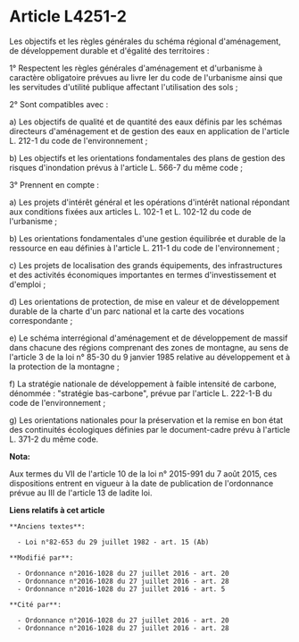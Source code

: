 # Article L4251-2

Les objectifs et les règles générales du schéma régional d'aménagement, de développement durable et d'égalité des
territoires : 

1° Respectent les règles générales d'aménagement et d'urbanisme à caractère obligatoire prévues au livre Ier du code de
l'urbanisme ainsi que les servitudes d'utilité publique affectant l'utilisation des sols ; 

2° Sont compatibles avec : 

a) Les objectifs de qualité et de quantité des eaux définis par les schémas directeurs d'aménagement et de gestion des eaux
en application de l'article L. 212-1 du code de l'environnement ; 

b) Les objectifs et les orientations fondamentales des plans de gestion des risques d'inondation prévus à l'article L. 566-7
du même code ; 

3° Prennent en compte : 

a) Les projets d'intérêt général et les opérations d'intérêt national répondant aux conditions fixées aux articles L. 102-1
et L. 102-12 du code de l'urbanisme ; 

b) Les orientations fondamentales d'une gestion équilibrée et durable de la ressource en eau définies à l'article L. 211-1 du
code de l'environnement ; 

c) Les projets de localisation des grands équipements, des infrastructures et des activités économiques importantes en termes
d'investissement et d'emploi ; 

d) Les orientations de protection, de mise en valeur et de développement durable de la charte d'un parc national et la carte
des vocations correspondante ; 

e) Le schéma interrégional d'aménagement et de développement de massif dans chacune des régions comprenant des zones de
montagne, au sens de l'article 3 de la loi n° 85-30 du 9 janvier 1985 relative au développement et à la protection de la
montagne ;

f) La stratégie nationale de développement à faible intensité de carbone, dénommée : "stratégie bas-carbone", prévue par
l'article L. 222-1-B du code de l'environnement ;

g) Les orientations nationales pour la préservation et la remise en bon état des continuités écologiques définies par le
document-cadre prévu à l'article L. 371-2 du même code.

**Nota:**

Aux termes du VII de l'article 10 de la loi n° 2015-991 du 7 août 2015, ces dispositions entrent en vigueur à la date de
publication de l'ordonnance prévue au III de l'article 13 de ladite loi.

**Liens relatifs à cet article**

	**Anciens textes**:

	  - Loi n°82-653 du 29 juillet 1982 - art. 15 (Ab)

	**Modifié par**:

	  - Ordonnance n°2016-1028 du 27 juillet 2016 - art. 20
	  - Ordonnance n°2016-1028 du 27 juillet 2016 - art. 28
	  - Ordonnance n°2016-1028 du 27 juillet 2016 - art. 5

	**Cité par**:

	  - Ordonnance n°2016-1028 du 27 juillet 2016 - art. 20
	  - Ordonnance n°2016-1028 du 27 juillet 2016 - art. 28
